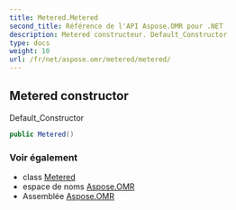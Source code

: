 ```yaml
---
title: Metered.Metered
second_title: Référence de l'API Aspose.OMR pour .NET
description: Metered constructeur. Default_Constructor
type: docs
weight: 10
url: /fr/net/aspose.omr/metered/metered/
---
```

## Metered constructor

Default_Constructor

```csharp
public Metered()
```

### Voir également

* class [Metered](../)
* espace de noms [Aspose.OMR](../../metered/)
* Assemblée [Aspose.OMR](../../../)


